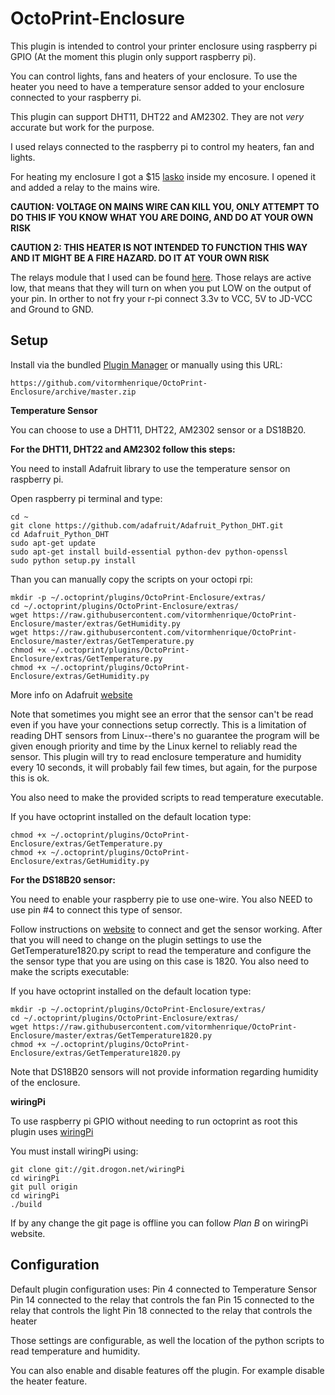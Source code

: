 # OctoPrint-Enclosure

This plugin is intended to control your printer enclosure using raspberry pi GPIO (At the moment this plugin only support raspberry pi).

You can control lights, fans and heaters of your enclosure. To use the heater you need to have a temperature sensor added to your enclosure connected to your raspberry pi.

This plugin can support DHT11, DHT22 and AM2302. They are not *very* accurate but work for the purpose.

I used relays connected to the raspberry pi to control my heaters, fan and lights.

For heating my enclosure I got a $15 [lasko](http://www.amazon.com/gp/product/B003XDTWN2?psc=1&redirect=true&ref_=oh_aui_search_detailpage) inside my encosure. I opened it and added a relay to the mains wire.

**CAUTION: VOLTAGE ON MAINS WIRE CAN KILL YOU, ONLY ATTEMPT TO DO THIS IF YOU KNOW WHAT YOU ARE DOING, AND DO AT YOUR OWN RISK**

**CAUTION 2: THIS HEATER IS NOT INTENDED TO FUNCTION THIS WAY AND IT MIGHT BE A FIRE HAZARD. DO IT AT YOUR OWN RISK**

The relays module that I used can be found [here](http://www.amazon.com/gp/product/B0057OC6D8?psc=1&redirect=true&ref_=oh_aui_search_detailpage). Those relays are active low, that means that they will turn on when you put LOW on the output of your pin. In orther to not fry your r-pi connect 3.3v to VCC, 5V to JD-VCC and Ground to GND.

## Setup

Install via the bundled [Plugin Manager](https://github.com/foosel/OctoPrint/wiki/Plugin:-Plugin-Manager)
or manually using this URL:

    https://github.com/vitormhenrique/OctoPrint-Enclosure/archive/master.zip

**Temperature Sensor**

You can choose to use a DHT11, DHT22, AM2302 sensor or a DS18B20.

**For the DHT11, DHT22 and AM2302 follow this steps:**

You need to install Adafruit library to use the temperature sensor on raspberry pi. 

Open raspberry pi terminal and type:

```
cd ~
git clone https://github.com/adafruit/Adafruit_Python_DHT.git
cd Adafruit_Python_DHT
sudo apt-get update
sudo apt-get install build-essential python-dev python-openssl
sudo python setup.py install
```

Than you can manually copy the scripts on your octopi rpi: 
```
mkdir -p ~/.octoprint/plugins/OctoPrint-Enclosure/extras/
cd ~/.octoprint/plugins/OctoPrint-Enclosure/extras/
wget https://raw.githubusercontent.com/vitormhenrique/OctoPrint-Enclosure/master/extras/GetHumidity.py
wget https://raw.githubusercontent.com/vitormhenrique/OctoPrint-Enclosure/master/extras/GetTemperature.py
chmod +x ~/.octoprint/plugins/OctoPrint-Enclosure/extras/GetTemperature.py
chmod +x ~/.octoprint/plugins/OctoPrint-Enclosure/extras/GetHumidity.py
```


More info on Adafruit [website](https://learn.adafruit.com/dht-humidity-sensing-on-raspberry-pi-with-gdocs-logging/software-install-updated)

Note that sometimes you might see an error that the sensor can't be read even if you have your connections setup correctly. 
This is a limitation of reading DHT sensors from Linux--there's no guarantee the program will be given enough priority and time by the Linux kernel to reliably read the sensor.
This plugin will try to read enclosure temperature and humidity every 10 seconds, it will probably fail few times, but again, for the purpose this is ok.

You also need to make the provided scripts to read temperature executable.

If you have octoprint installed on the default location type:
```
chmod +x ~/.octoprint/plugins/OctoPrint-Enclosure/extras/GetTemperature.py
chmod +x ~/.octoprint/plugins/OctoPrint-Enclosure/extras/GetHumidity.py
```

**For the DS18B20 sensor:**

You need to enable your raspberry pie to use one-wire. You also NEED to use pin #4 to connect this type of sensor. 

Follow instructions on [website](https://learn.adafruit.com/adafruits-raspberry-pi-lesson-11-ds18b20-temperature-sensing?view=all) to connect and get the sensor working. 
After that you will need to change on the plugin settings to use the GetTemperature1820.py script to read the temperature and configure the the sensor type that you are using on this case is 1820.  You also need to make the scripts executable:

If you have octoprint installed on the default location type:

```
mkdir -p ~/.octoprint/plugins/OctoPrint-Enclosure/extras/
cd ~/.octoprint/plugins/OctoPrint-Enclosure/extras/
wget https://raw.githubusercontent.com/vitormhenrique/OctoPrint-Enclosure/master/extras/GetTemperature1820.py
chmod +x ~/.octoprint/plugins/OctoPrint-Enclosure/extras/GetTemperature1820.py
```

Note that DS18B20 sensors will not provide  information regarding humidity of the enclosure.

**wiringPi**

To use raspberry pi GPIO without needing to run octoprint as root this plugin uses [wiringPi](http://wiringpi.com)

You must install wiringPi using:


```
git clone git://git.drogon.net/wiringPi
cd wiringPi
git pull origin
cd wiringPi
./build
```

If by any change the git page is offline you can follow *Plan B* on wiringPi website.


## Configuration

Default plugin configuration uses:
Pin 4 connected to Temperature Sensor
Pin 14 connected to the relay that controls the fan
Pin 15 connected to the relay that controls the light
Pin 18 connected to the relay that controls the heater

Those settings are configurable, as well the location of the python scripts to read temperature and humidity.

You can also enable and disable features off the plugin. For example disable the heater feature.
